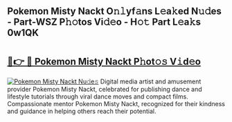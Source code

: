 ## Pokemon Misty Nackt O𝚗𝚕yf𝚊ns L𝚎a𝚔ed N𝚞𝚍es - Part-WSZ P𝚑𝚘tos Vi𝚍𝚎o - H𝚘𝚝 Part L𝚎a𝚔s 0w1QK

# <h2><a href="http://kfbzjq.oniu.top/?m=Pokemon+Misty+Nackt">🔗👉 🔴 Pokemon Misty Nackt P𝚑ot𝚘𝚜 V𝚒d𝚎o</a></h2>

[![Pokemon Misty Nackt Nu𝚍e𝚜](https://i.imgur.com/0qMVB7G.gif)](http://kfbzjq.oniu.top/?m=Pokemon+Misty+Nackt)
Digital media artist and amusement provider Pokemon Misty Nackt, celebrated for publishing dance and lifestyle tutorials through viral dance moves and compact films. Compassionate mentor Pokemon Misty Nackt, recognized for their kindness and guidance in helping others reach their potential.  

